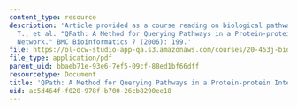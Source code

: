 ```yaml
---
content_type: resource
description: 'Article provided as a course reading on biological pathways: Shlomi,
  T., et al. "QPath: A Method for Querying Pathways in a Protein-protein Interaction
  Network." BMC Bioinformatics 7 (2006): 199.'
file: https://ol-ocw-studio-app-qa.s3.amazonaws.com/courses/20-453j-biomedical-information-technology-fall-2008/ac5d464ff020978fb70026cb8290ee18_shlomi_bmc.pdf
file_type: application/pdf
parent_uid: bbaeb71e-93e6-7ef5-09cf-88ed1bf66dff
resourcetype: Document
title: 'QPath: A Method for Querying Pathways in a Protein-protein Interaction Network'
uid: ac5d464f-f020-978f-b700-26cb8290ee18
---
```

